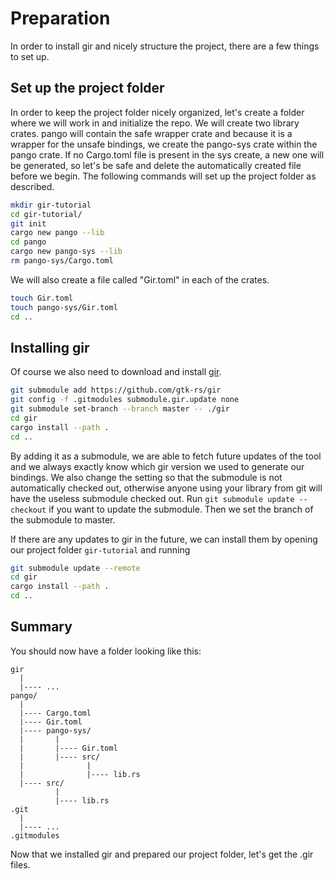 # Preparation

In order to install gir and nicely structure the project, there are a few things
to set up.

## Set up the project folder

In order to keep the project folder nicely organized, let's create a folder
where we will work in and initialize the repo. We will create two library
crates. pango will contain the safe wrapper crate and because it is a wrapper
for the unsafe bindings, we create the pango-sys crate within the pango crate.
If no Cargo.toml file is present in the sys create, a new one will be generated,
so let's be safe and delete the automatically created file before we begin. The
following commands will set up the project folder as described.

```sh
mkdir gir-tutorial
cd gir-tutorial/
git init
cargo new pango --lib
cd pango
cargo new pango-sys --lib
rm pango-sys/Cargo.toml
```

We will also create a file called "Gir.toml" in each of the crates.

```sh
touch Gir.toml
touch pango-sys/Gir.toml
cd ..
```

## Installing gir

Of course we also need to download and install [gir].

```sh
git submodule add https://github.com/gtk-rs/gir
git config -f .gitmodules submodule.gir.update none
git submodule set-branch --branch master -- ./gir
cd gir
cargo install --path .
cd ..
```

By adding it as a submodule, we are able to fetch future updates of the tool and
we always exactly know which gir version we used to generate our bindings. We
also change the setting so that the submodule is not automatically checked out,
otherwise anyone using your library from git will have the useless submodule
checked out. Run `git submodule update --checkout` if you want to update the
submodule. Then we set the branch of the submodule to master.

If there are any updates to gir in the future, we can install them by opening
our project folder `gir-tutorial` and running

```sh
git submodule update --remote
cd gir
cargo install --path .
cd ..
```

## Summary

You should now have a folder looking like this:

```text
gir
  |
  |---- ...
pango/
  |
  |---- Cargo.toml
  |---- Gir.toml
  |---- pango-sys/
  |       |
  |       |---- Gir.toml
  |       |---- src/
  |              |
  |              |---- lib.rs
  |---- src/
          |
          |---- lib.rs
.git
  |
  |---- ...
.gitmodules
```

Now that we installed gir and prepared our project folder, let's get the .gir
files.

[gir]: https://github.com/gtk-rs/gir
